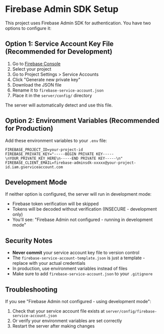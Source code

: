 # Firebase Admin SDK Setup

This project uses Firebase Admin SDK for authentication. You have two options to configure it:

## Option 1: Service Account Key File (Recommended for Development)

1. Go to [Firebase Console](https://console.firebase.google.com/)
2. Select your project
3. Go to Project Settings > Service Accounts
4. Click "Generate new private key"
5. Download the JSON file
6. Rename it to `firebase-service-account.json`
7. Place it in the `server/config/` directory

The server will automatically detect and use this file.

## Option 2: Environment Variables (Recommended for Production)

Add these environment variables to your `.env` file:

```env
FIREBASE_PROJECT_ID=your-project-id
FIREBASE_PRIVATE_KEY="-----BEGIN PRIVATE KEY-----\nYOUR_PRIVATE_KEY_HERE\n-----END PRIVATE KEY-----\n"
FIREBASE_CLIENT_EMAIL=firebase-adminsdk-xxxxx@your-project-id.iam.gserviceaccount.com
```

## Development Mode

If neither option is configured, the server will run in development mode:
- Firebase token verification will be skipped
- Tokens will be decoded without verification (INSECURE - development only)
- You'll see: "Firebase Admin not configured - running in development mode"

## Security Notes

- **Never commit** your service account key file to version control
- The `firebase-service-account-template.json` is just a template - replace with your actual credentials
- In production, use environment variables instead of files
- Make sure to add `firebase-service-account.json` to your `.gitignore`

## Troubleshooting

If you see "Firebase Admin not configured - using development mode":
1. Check that your service account file exists at `server/config/firebase-service-account.json`
2. Or verify your environment variables are set correctly
3. Restart the server after making changes
